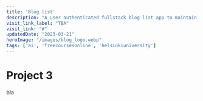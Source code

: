 ```yaml
---
title: 'Blog list'
description: "A user authenticated fullstack blog list app to maintain and like blogs."
visit_link_label: "TBA"
visit_link: "#"
updatedDate: "2023-03-21"
heroImage: "/images/blog_logo.webp"
tags: ['ai', 'freecoursesonline', 'helsinkiuniversity']
---
```

# Project 3
bla